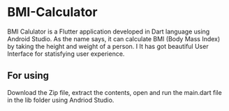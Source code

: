 # BMI-Calculator

BMI Calulator is a Flutter application developed in Dart language using Android Studio.
As the name says, it can calculate BMI (Body Mass Index) by taking the height and weight of a person. I
It has got beautiful User Interface for statisfying user experience.

## For using
Download the Zip file, extract the contents, open and run the main.dart file in the lib folder using Andriod Studio.
